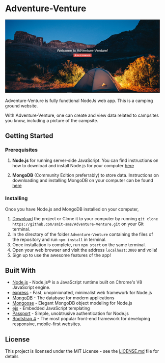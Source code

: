 # Adventure-Venture


![](Landing.PNG)

Adventure-Venture is fully functional NodeJs web app. This is a camping ground website.

With Adventure-Venture, one can create and view data related to campsites you know, including a picture of the campsite.

## Getting Started


### Prerequisites

1. **Node.js** for running server-side JavaScript. You can find instructions on how to download and install Node.js for your computer [here](https://nodejs.org/en/download/)

2. **MongoDB** (Community Edition preferrably) to store data. Instructions on downloading and installing MongoDB on your computer can be found [here](https://docs.mongodb.com/manual/installation/)


### Installing

Once you have Node.js and MongoDB installed on your computer,

1. [Download](https://github.com/smit-sms/Adventure-Venture/archive/master.zip) the project or Clone it to your computer by running `git clone https://github.com/smit-sms/Adventure-Venture.git` on your Git terminal.
2. In the directory of the folder `Adventure-Venture` containing the files of the repository and run `npm install` in terminal.
3. Once installation is complete, run `npm start` on the same terminal.
4. Open your web browser and visit the address `localhost:3000` and voila!
5. Sign up to use the awesome features of the app!


## Built With

- [Node.js](https://nodejs.org) - Node.js® is a JavaScript runtime built on Chrome's V8 JavaScript engine.
- [express](https://expressjs.com/) - Fast, unopinionated, minimalist web framework for Node.js
- [MongoDB](https://www.mongodb.com/) - The database for modern applications
- [Mongoose](https://mongoosejs.com/) - Elegant MongoDB object modeling for Node.js
- [ejs](https://ejs.co/) - Embedded JavaScript templating
- [Passport](http://www.passportjs.org/) - Simple, unobtrusive authentication for Node.js
- [Bootstrap 4](https://getbootstrap.com/) - The most popular front-end framework for developing responsive, mobile-first websites.

## License

This project is licensed under the MIT License - see the [LICENSE.md](LICENSE.md) file for details